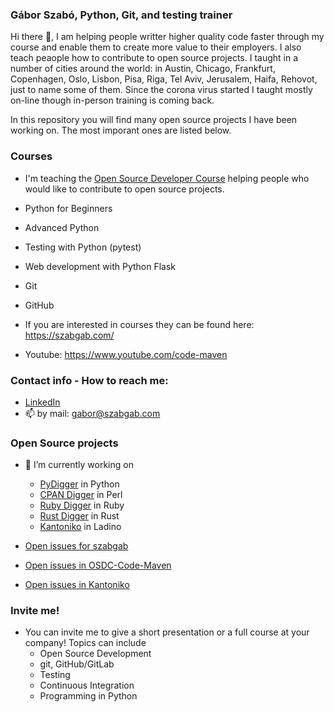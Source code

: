 ### Gábor Szabó, Python, Git, and testing trainer

Hi there 👋, I am helping people writter higher quality code faster through my course and enable them to create more value to their employers. I also teach peaople how to contribute to open source projects. I taught in a number of cities around the world: in Austin, Chicago, Frankfurt, Copenhagen, Oslo, Lisbon, Pisa, Riga, Tel Aviv, Jerusalem, Haifa, Rehovot, just to name some of them. Since the corona virus started I taught mostly on-line though in-person training is coming back.

In this repository you will find many open source projects I have been working on. The most imporant ones are listed below.

### Courses
- I'm teaching the [Open Source Developer Course](https://osdc.code-maven.com/) helping people who would like to contribute to open source projects.
- Python for Beginners
- Advanced Python
- Testing with Python (pytest)
- Web development with Python Flask
- Git
- GitHub

- If you are interested in courses they can be found here: https://szabgab.com/

- Youtube: https://www.youtube.com/code-maven

### Contact info - How to reach me:

- [LinkedIn](https://www.linkedin.com/in/szabgab/)
- 📫 by mail: gabor@szabgab.com


### Open Source projects

- 🔭 I’m currently working on
  - [PyDigger](https://pydigger.com/) in Python
  - [CPAN Digger](https://cpan-digger.perlmaven.com/) in Perl
  - [Ruby Digger](https://ruby-digger.code-maven.com/) in Ruby
  - [Rust Digger](https://rust-digger.code-maven.com/) in Rust
  - [Kantoniko](https://kantoniko.com/) in Ladino


- [Open issues for szabgab](https://github.com/search?q=user%3Aszabgab%20state%3Aopen&type=issues)
- [Open issues in OSDC-Code-Maven](https://github.com/search?q=org%3AOSDC-Code-Maven%20state%3Aopen&type=issues)
- [Open issues in Kantoniko](https://github.com/search?q=org%3Akantoniko%20state%3Aopen&type=issues)
 

### Invite me!

* You can invite me to give a short presentation or a full course at your company! Topics can include
  - Open Source Development
  - git, GitHub/GitLab
  - Testing
  - Continuous Integration
  - Programming in Python

<!--
### Sponsor me!

Besides working on some Open Source projects of my own, I also try to contribute to many other projects. These are usually relatively small and external contributions, but I belive they can be quite valuable.
* Updating META data of the project (e.g. including a link back to their GitHub repo so people on PyPI, RubyGems, MetaCPAN, etc. will be able to locate the VCS)
* Adding tests
* Configuring GitHub Actions as a CI to run the tests on every push and every pull-request

Sponsor me to allow me to do more of this!
-->

<!--

Here are some ideas to get you started:
- 🤔 I’m looking for open source projects that would like to receive help in creating test, setting up linters, configuring CI (GitHub Actions) [see](https://code-maven.com/os)

- 👯 I am looking for people to do [remote pair programming sessions](https://code-maven.com/live) on Open Source projects.
- 🤔 I’m looking for help with ...
-->
